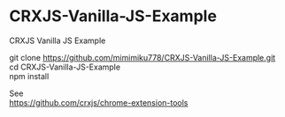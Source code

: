 # CRXJS-Vanilla-JS-Example
CRXJS Vanilla JS Example

git clone https://github.com/mimimiku778/CRXJS-Vanilla-JS-Example.git  
cd CRXJS-Vanilla-JS-Example  
npm install

See  
https://github.com/crxjs/chrome-extension-tools
